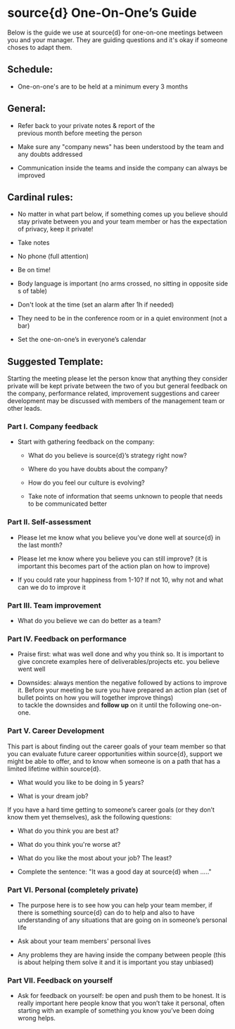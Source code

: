 # source{d} One-On-One’s Guide

Below is the guide we use at source{d} for one-on-one meetings between you and your manager. They are guiding questions and it's okay if someone choses to adapt them.

## Schedule:

* One-on-one's are to be held at a minimum every 3 months

## General:

* Refer back to your private notes & report of the previous month before meeting the person

* Make sure any "company news" has been understood by the team and any doubts addressed 	

* Communication inside the teams and inside the company can always be improved

## Cardinal rules:

* No matter in what part below, if something comes up you believe should stay private between you and your team member or has the expectation of privacy, keep it private!

* Take notes

* No phone (full attention)

* Be on time!

* Body language is important (no arms crossed, no sitting in opposite sides of table)

* Don't look at the time (set an alarm after 1h if needed)

* They need to be in the conference room or in a quiet environment (not a bar)

* Set the one-on-one’s in everyone’s calendar 


## Suggested Template:

Starting the meeting please let the person know that anything they consider private will be kept private between the two of you but general feedback on the company, performance related, improvement suggestions and career development may be discussed with members of the management team or other leads.

### Part I. Company feedback

* Start with gathering feedback on the company:

    * What do you believe is source{d}’s strategy right now?

    * Where do you have doubts about the company?

    * How do you feel our culture is evolving?

    * Take note of information that seems unknown to people that needs to be communicated better

### Part II. Self-assessment

* Please let me know what you believe you’ve done well at source{d} in the last month?

* Please let me know where you believe you can still improve? (it is important this becomes part of the action plan on how to improve)

* If you could rate your happiness from 1-10? If not 10, why not and what can we do to improve it 

### Part III. Team improvement

* What do you believe we can do better as a team? 

### Part IV. Feedback on performance

* Praise first: what was well done and why you think so. It is important to give concrete examples here of deliverables/projects etc. you believe went well

* Downsides: always mention the negative followed by actions to improve it. Before your meeting be sure you have prepared an action plan (set of bullet points on how you will together improve things) to tackle the downsides and **follow up** on it until the following one-on-one. 

### Part V. Career Development

This part is about finding out the career goals of your team member so that you can evaluate future career opportunities within source{d}, support we might be able to offer, and to know when someone is on a path that has a limited lifetime within source{d}. 

* What would you like to be doing in 5 years?

* What is your dream job?

If you have a hard time getting to someone’s career goals (or they don’t know them yet themselves), ask the following questions:

* What do you think you are best at?

* What do you think you're worse at?

* What do you like the most about your job? The least?

* Complete the sentence: "It was a good day at source{d} when ....." 

### Part VI. Personal **(completely private)**

* The purpose here is to see how you can help your team member, if there is something source{d} can do to help and also to have understanding of any situations that are going on in someone’s personal life

* Ask about your team members' personal lives

* Any problems they are having inside the company between people (this is about helping them solve it and it is important you stay unbiased)

### Part VII. Feedback on yourself

* Ask for feedback on yourself: be open and push them to be honest. It is really important here people know that you won’t take it personal, often starting with an example of something you know you’ve been doing wrong helps.

